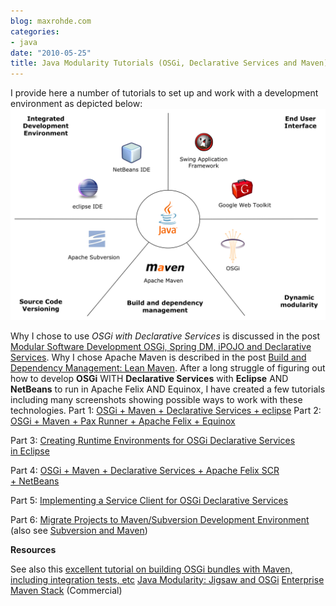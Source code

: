 ```yaml
---
blog: maxrohde.com
categories:
- java
date: "2010-05-25"
title: Java Modularity Tutorials (OSGi, Declarative Services and Maven)
---
```


I provide here a number of tutorials to set up and work with a development environment as depicted below: ![technologiesoverviewpng3.png](images/technologiesoverviewpng3.png)

Why I chose to use _OSGi with Declarative Services_ is discussed in the post [Modular Software Development OSGi, Spring DM, iPOJO and Declarative Services](http://maxrohde.com/2010/05/25/modular-software-development-with-osgi-spring-dm-ipojo-and-declarative-services/). Why I chose Apache Maven is described in the post [Build and Dependency Management: Lean Maven](http://maxrohde.com/2010/05/26/build-and-dependency-management-lean-maven/). After a long struggle of figuring out how to develop **OSGi** WITH **Declarative Services** with **Eclipse** AND **NetBeans** to run in Apache Felix AND Equinox, I have created a few tutorials including many screenshots showing possible ways to work with these technologies. Part 1: [OSGi + Maven + Declarative Services + eclipse](http://maxrohde.com/2010/05/23/osgi-maven-declarative-services-eclipse/) Part 2: [OSGi + Maven + Pax Runner + Apache Felix + Equinox](http://maxrohde.com/2010/05/23/osgi-maven-pax-runner-apache-felix-equinox/)

Part 3: [Creating Runtime Environments for OSGi Declarative Services in Eclipse](http://maxrohde.com/2010/05/24/creating-runtime-environments-for-osgi-declarative-services-in-eclipse/)

Part 4: [OSGi + Maven + Declarative Services + Apache Felix SCR + NetBeans](http://maxrohde.com/2010/05/24/osgi-maven-declarative-services-apache-felix-scr-netbeans/)

Part 5: [Implementing a Service Client for OSGi Declarative Services](http://maxrohde.com/2010/05/24/implementing-a-service-client-for-osgi-declarative-services/)

Part 6: [Migrate Projects to Maven/Subversion Development Environment](http://maxrohde.com/2010/05/31/migrate-projects-to-mavensubversion-development-environment/) (also see [Subversion and Maven](http://maxrohde.com/2010/06/01/subversion-and-maven/))

**Resources**

See also this [excellent tutorial on building OSGi bundles with Maven, including integration tests, etc](http://www.osgilab.org/2010/06/osgi-tutorial-from-project-structure-to.html) [Java Modularity: Jigsaw and OSGi](http://osgi.mjahn.net/2009/07/01/osgi-vs-jigsaw-why-cant-we-talk/) [Enterprise Maven Stack](http://www.slideshare.net/sonatypecm/next-generation-development-infrastructure-with-the-maven-enterprise-stack) (Commercial)
